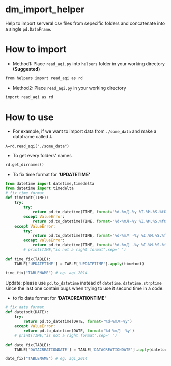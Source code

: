 # dm_import_helper
Help to import serveral csv files from sepecific folders and concatenate into a single `pd.DataFrame`.
# How to import
* Method1: Place `read_aqi.py` into `helpers` folder in your working directory **(Suggested)**
```python3
from helpers import read_aqi as rd
```
* Method2: Place `read_aqi.py` in your working directory
```python3
import read_aqi as rd
```
# How to use
* For example, if we want to import data from `./some_data` and make a dataframe called `A`
```python3
A=rd.read_aqi("./some_data")
```
* To get every folders' names
```python3
rd.get_dirnames()
```

* To fix time format for **'UPDATETIME'**
```python
from datetime import datetime,timedelta
from datetime import timedelta
# fix time format
def timetodt(TIME):
    try:
        try:
            return pd.to_datetime(TIME, format='%d-%m月-%y %I.%M.%S.%f000 上午')
        except ValueError:
            return pd.to_datetime(TIME, format='%d-%m月-%y %I.%M.%S.%f000 下午') + timedelta(hours=12)
    except ValueError:
        try:
            return pd.to_datetime(TIME, format='%d-%m月 -%y %I.%M.%S.%f000 上午')
        except ValueError:
            return pd.to_datetime(TIME, format='%d-%m月 -%y %I.%M.%S.%f000 下午') + timedelta(hours=12)
        # print(TIME,"is not a right format",sep=' ')

def time_fix(TABLE):
    TABLE['UPDATETIME'] = TABLE['UPDATETIME'].apply(timetodt)

time_fix("TABLENAME") # eg. aqi_2014
```
Update: please use ``pd.to_datetime`` instead of ``datetime.datetime.strptime`` since the last one contain bugs when trying to use it second time in a code.

* to fix date format for **'DATACREATIONTIME'**
```python
# fix date format
def datetodt(DATE):
    try:
        return pd.to_datetime(DATE, format='%d-%m月-%y')
    except ValueError:
        return pd.to_datetime(DATE, format='%d-%m月 -%y')
    # print(TIME,"is not a right format",sep=' ')

def date_fix(TABLE):
    TABLE['DATACREATIONDATE'] = TABLE['DATACREATIONDATE'].apply(datetodt)

date_fix("TABLENAME") # eg. aqi_2014
```